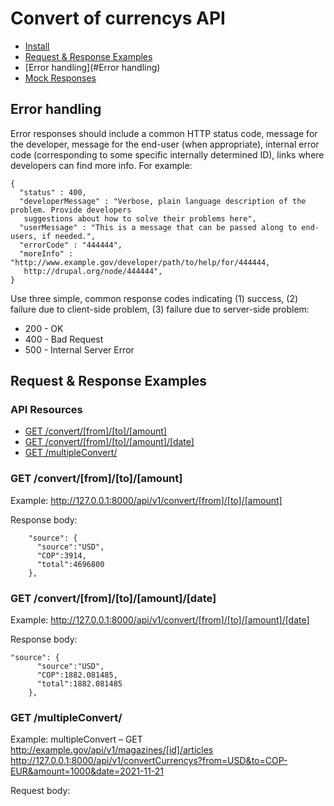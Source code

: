 

#  Convert of currencys API 

* [Install](#install)
* [Request & Response Examples](#request--response-examples)
* [Error handling](#Error handling)
* [Mock Responses](#mock-responses)




## Error handling

Error responses should include a common HTTP status code, message for the developer, message for the end-user (when appropriate), internal error code (corresponding to some specific internally determined ID), links where developers can find more info. For example:

    {
      "status" : 400,
      "developerMessage" : "Verbose, plain language description of the problem. Provide developers
       suggestions about how to solve their problems here",
      "userMessage" : "This is a message that can be passed along to end-users, if needed.",
      "errorCode" : "444444",
      "moreInfo" : "http://www.example.gov/developer/path/to/help/for/444444,
       http://drupal.org/node/444444",
    }

Use three simple, common response codes indicating (1) success, (2) failure due to client-side problem, (3) failure due to server-side problem:
* 200 - OK
* 400 - Bad Request
* 500 - Internal Server Error


## Request & Response Examples

### API Resources

  - [GET /convert/[from]/[to]/[amount]](#get-convert)
  - [GET /convert/[from]/[to]/[amount]/[date]](#get-convert)
  - [GET /multipleConvert/](#get-multipleConvert)

### GET /convert/[from]/[to]/[amount]

Example: http://127.0.0.1:8000/api/v1/convert/[from]/[to]/[amount]

Response body:

        "source": {
          "source":"USD",
          "COP":3914,
          "total":4696800
        },
    

### GET /convert/[from]/[to]/[amount]/[date]

Example: http://127.0.0.1:8000/api/v1/convert/[from]/[to]/[amount]/[date]

Response body:

    "source": {
          "source":"USD",
          "COP":1882.081485,
          "total":1882.081485
        },



### GET /multipleConvert/

Example: multipleConvert – GET  http://example.gov/api/v1/magazines/[id]/articles
http://127.0.0.1:8000/api/v1/convertCurrencys?from=USD&to=COP-EUR&amount=1000&date=2021-11-21

Request body:

    


